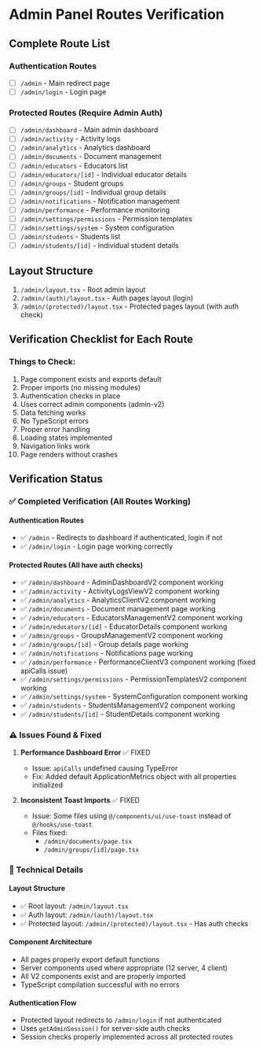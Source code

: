 # Admin Panel Routes Verification

## Complete Route List

### Authentication Routes
- [ ] `/admin` - Main redirect page
- [ ] `/admin/login` - Login page

### Protected Routes (Require Admin Auth)
- [ ] `/admin/dashboard` - Main admin dashboard
- [ ] `/admin/activity` - Activity logs
- [ ] `/admin/analytics` - Analytics dashboard
- [ ] `/admin/documents` - Document management
- [ ] `/admin/educators` - Educators list
- [ ] `/admin/educators/[id]` - Individual educator details
- [ ] `/admin/groups` - Student groups
- [ ] `/admin/groups/[id]` - Individual group details
- [ ] `/admin/notifications` - Notification management
- [ ] `/admin/performance` - Performance monitoring
- [ ] `/admin/settings/permissions` - Permission templates
- [ ] `/admin/settings/system` - System configuration
- [ ] `/admin/students` - Students list
- [ ] `/admin/students/[id]` - Individual student details

## Layout Structure
1. `/admin/layout.tsx` - Root admin layout
2. `/admin/(auth)/layout.tsx` - Auth pages layout (login)
3. `/admin/(protected)/layout.tsx` - Protected pages layout (with auth check)

## Verification Checklist for Each Route

### Things to Check:
1. Page component exists and exports default
2. Proper imports (no missing modules)
3. Authentication checks in place
4. Uses correct admin components (admin-v2)
5. Data fetching works
6. No TypeScript errors
7. Proper error handling
8. Loading states implemented
9. Navigation links work
10. Page renders without crashes

## Verification Status

### ✅ Completed Verification (All Routes Working)

#### Authentication Routes
- ✅ `/admin` - Redirects to dashboard if authenticated, login if not
- ✅ `/admin/login` - Login page working correctly

#### Protected Routes (All have auth checks)
- ✅ `/admin/dashboard` - AdminDashboardV2 component working
- ✅ `/admin/activity` - ActivityLogsViewV2 component working  
- ✅ `/admin/analytics` - AnalyticsClientV2 component working
- ✅ `/admin/documents` - Document management page working
- ✅ `/admin/educators` - EducatorsManagementV2 component working
- ✅ `/admin/educators/[id]` - EducatorDetails component working
- ✅ `/admin/groups` - GroupsManagementV2 component working
- ✅ `/admin/groups/[id]` - Group details page working
- ✅ `/admin/notifications` - Notifications page working
- ✅ `/admin/performance` - PerformanceClientV3 component working (fixed apiCalls issue)
- ✅ `/admin/settings/permissions` - PermissionTemplatesV2 component working
- ✅ `/admin/settings/system` - SystemConfiguration component working
- ✅ `/admin/students` - StudentsManagementV2 component working
- ✅ `/admin/students/[id]` - StudentDetails component working

### ⚠️ Issues Found & Fixed

1. **Performance Dashboard Error** ✅ FIXED
   - Issue: `apiCalls` undefined causing TypeError
   - Fix: Added default ApplicationMetrics object with all properties initialized

2. **Inconsistent Toast Imports** ✅ FIXED
   - Issue: Some files using `@/components/ui/use-toast` instead of `@/hooks/use-toast`
   - Files fixed:
     - `/admin/documents/page.tsx`
     - `/admin/groups/[id]/page.tsx`

### 🔧 Technical Details

#### Layout Structure
- ✅ Root layout: `/admin/layout.tsx`
- ✅ Auth layout: `/admin/(auth)/layout.tsx` 
- ✅ Protected layout: `/admin/(protected)/layout.tsx` - Has auth checks

#### Component Architecture
- All pages properly export default functions
- Server components used where appropriate (12 server, 4 client)
- All V2 components exist and are properly imported
- TypeScript compilation successful with no errors

#### Authentication Flow
- Protected layout redirects to `/admin/login` if not authenticated
- Uses `getAdminSession()` for server-side auth checks
- Session checks properly implemented across all protected routes